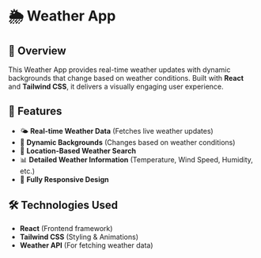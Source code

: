 # 🌦️ Weather App

## 📌 Overview

This Weather App provides real-time weather updates with dynamic backgrounds that change based on weather conditions. Built with **React** and **Tailwind CSS**, it delivers a visually engaging user experience.

## 🚀 Features

- 🌤️ **Real-time Weather Data** (Fetches live weather updates)
- 🎨 **Dynamic Backgrounds** (Changes based on weather conditions)
- 📍 **Location-Based Weather Search**
- 📊 **Detailed Weather Information** (Temperature, Wind Speed, Humidity, etc.)
- 📱 **Fully Responsive Design**

## 🛠️ Technologies Used

- **React** (Frontend framework)
- **Tailwind CSS** (Styling & Animations)
- **Weather API** (For fetching weather data)

